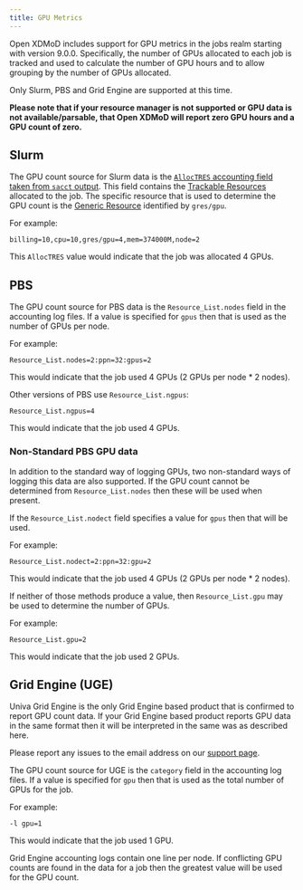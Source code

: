 ```yaml
---
title: GPU Metrics
---
```


Open XDMoD includes support for GPU metrics in the jobs realm starting with
version 9.0.0.  Specifically, the number of GPUs allocated to each job is
tracked and used to calculate the number of GPU hours and to allow grouping by
the number of GPUs allocated.

Only Slurm, PBS and Grid Engine are supported at this time.

**Please note that if your resource manager is not supported or GPU data is not
available/parsable, that Open XDMoD will report zero GPU hours and a GPU count
of zero.**

## Slurm

The GPU count source for Slurm data is the [`AllocTRES` accounting field taken
from `sacct` output][slurm-sacct-alloctres].  This field contains the
[Trackable Resources][slurm-tres] allocated to the job.  The specific resource
that is used to determine the GPU count is the [Generic Resource][slurm-gres]
identified by `gres/gpu`.

For example:

```
billing=10,cpu=10,gres/gpu=4,mem=374000M,node=2
```

This `AllocTRES` value would indicate that the job was allocated 4 GPUs.

## PBS

The GPU count source for PBS data is the `Resource_List.nodes` field in the
accounting log files.  If a value is specified for `gpus` then that is used as
the number of GPUs per node.

For example:

```
Resource_List.nodes=2:ppn=32:gpus=2
```

This would indicate that the job used 4 GPUs (2 GPUs per node * 2 nodes).

Other versions of PBS use `Resource_List.ngpus`:

```
Resource_List.ngpus=4
```

This would indicate that the job used 4 GPUs.

### Non-Standard PBS GPU data

In addition to the standard way of logging GPUs, two non-standard ways of
logging this data are also supported.  If the GPU count cannot be determined
from `Resource_List.nodes` then these will be used when present.

If the `Resource_List.nodect` field specifies a value for `gpus` then that will
be used.

For example:

```
Resource_List.nodect=2:ppn=32:gpu=2
```

This would indicate that the job used 4 GPUs (2 GPUs per node * 2 nodes).

If neither of those methods produce a value, then `Resource_List.gpu` may be
used to determine the number of GPUs.

For example:

```
Resource_List.gpu=2
```

This would indicate that the job used 2 GPUs.

## Grid Engine (UGE)

Univa Grid Engine is the only Grid Engine based product that is confirmed to
report GPU count data.  If your Grid Engine based product reports GPU data in
the same format then it will be interpreted in the same was as described here.

Please report any issues to the email address on our [support page](support.md).

The GPU count source for UGE is the `category` field in the accounting log
files.  If a value is specified for `gpu` then that is used as the total number
of GPUs for the job.

For example:

```
-l gpu=1
```

This would indicate that the job used 1 GPU.

Grid Engine accounting logs contain one line per node.  If conflicting GPU
counts are found in the data for a job then the greatest value will be used for
the GPU count.

[slurm-sacct-alloctres]: https://slurm.schedmd.com/sacct.html#OPT_AllocTres
[slurm-tres]: https://slurm.schedmd.com/tres.html
[slurm-gres]: https://slurm.schedmd.com/gres.html
